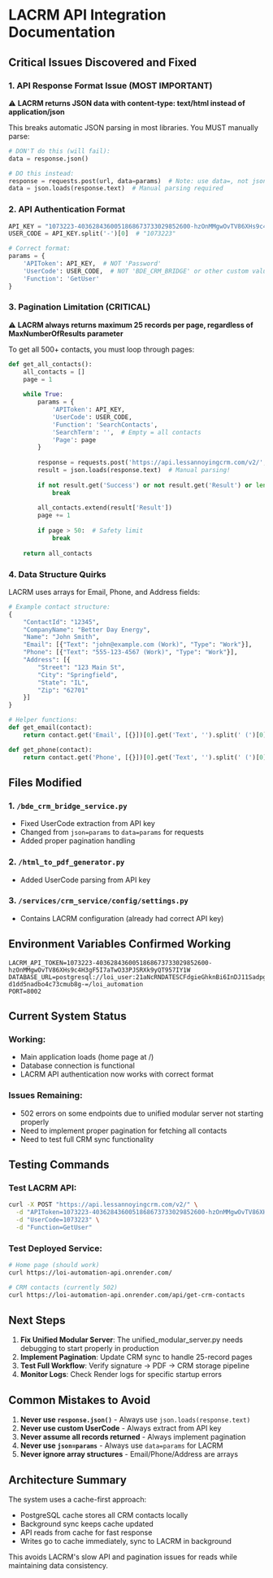 # LACRM API Integration Documentation

## Critical Issues Discovered and Fixed

### 1. API Response Format Issue (MOST IMPORTANT)
⚠️ **LACRM returns JSON data with content-type: text/html instead of application/json**

This breaks automatic JSON parsing in most libraries. You MUST manually parse:

```python
# DON'T do this (will fail):
data = response.json()

# DO this instead:
response = requests.post(url, data=params)  # Note: use data=, not json=
data = json.loads(response.text)  # Manual parsing required
```

### 2. API Authentication Format
```python
API_KEY = "1073223-4036284360051868673733029852600-hzOnMMgwOvTV86XHs9c4H3gF5I7aTwO33PJSRXk9yQT957IY1W"
USER_CODE = API_KEY.split('-')[0]  # "1073223"

# Correct format:
params = {
    'APIToken': API_KEY,  # NOT 'Password'
    'UserCode': USER_CODE,  # NOT 'BDE_CRM_BRIDGE' or other custom values
    'Function': 'GetUser'
}
```

### 3. Pagination Limitation (CRITICAL)
⚠️ **LACRM always returns maximum 25 records per page, regardless of MaxNumberOfResults parameter**

To get all 500+ contacts, you must loop through pages:

```python
def get_all_contacts():
    all_contacts = []
    page = 1
    
    while True:
        params = {
            'APIToken': API_KEY,
            'UserCode': USER_CODE,
            'Function': 'SearchContacts',
            'SearchTerm': '',  # Empty = all contacts
            'Page': page
        }
        
        response = requests.post('https://api.lessannoyingcrm.com/v2/', data=params)
        result = json.loads(response.text)  # Manual parsing!
        
        if not result.get('Success') or not result.get('Result') or len(result['Result']) == 0:
            break
            
        all_contacts.extend(result['Result'])
        page += 1
        
        if page > 50:  # Safety limit
            break
            
    return all_contacts
```

### 4. Data Structure Quirks
LACRM uses arrays for Email, Phone, and Address fields:

```python
# Example contact structure:
{
    "ContactId": "12345",
    "CompanyName": "Better Day Energy",
    "Name": "John Smith",
    "Email": [{"Text": "john@example.com (Work)", "Type": "Work"}],
    "Phone": [{"Text": "555-123-4567 (Work)", "Type": "Work"}],
    "Address": [{
        "Street": "123 Main St",
        "City": "Springfield",
        "State": "IL",
        "Zip": "62701"
    }]
}

# Helper functions:
def get_email(contact):
    return contact.get('Email', [{}])[0].get('Text', '').split(' (')[0] or ''

def get_phone(contact):
    return contact.get('Phone', [{}])[0].get('Text', '').split(' (')[0] or ''
```

## Files Modified

### 1. `/bde_crm_bridge_service.py`
- Fixed UserCode extraction from API key
- Changed from `json=params` to `data=params` for requests
- Added proper pagination handling

### 2. `/html_to_pdf_generator.py`
- Added UserCode parsing from API key

### 3. `/services/crm_service/config/settings.py`
- Contains LACRM configuration (already had correct API key)

## Environment Variables Confirmed Working
```
LACRM_API_TOKEN=1073223-4036284360051868673733029852600-hzOnMMgwOvTV86XHs9c4H3gF5I7aTwO33PJSRXk9yQT957IY1W
DATABASE_URL=postgresql://loi_user:21aNcRNDATESCFdgieGhknBi6InDJ11Sadpg-d1dd5nadbo4c73cmub8g-=/loi_automation
PORT=8002
```

## Current System Status

### Working:
- Main application loads (home page at /)
- Database connection is functional
- LACRM API authentication now works with correct format

### Issues Remaining:
- 502 errors on some endpoints due to unified modular server not starting properly
- Need to implement proper pagination for fetching all contacts
- Need to test full CRM sync functionality

## Testing Commands

### Test LACRM API:
```bash
curl -X POST "https://api.lessannoyingcrm.com/v2/" \
  -d "APIToken=1073223-4036284360051868673733029852600-hzOnMMgwOvTV86XHs9c4H3gF5I7aTwO33PJSRXk9yQT957IY1W" \
  -d "UserCode=1073223" \
  -d "Function=GetUser"
```

### Test Deployed Service:
```bash
# Home page (should work)
curl https://loi-automation-api.onrender.com/

# CRM contacts (currently 502)
curl https://loi-automation-api.onrender.com/api/get-crm-contacts
```

## Next Steps

1. **Fix Unified Modular Server**: The unified_modular_server.py needs debugging to start properly in production
2. **Implement Pagination**: Update CRM sync to handle 25-record pages
3. **Test Full Workflow**: Verify signature → PDF → CRM storage pipeline
4. **Monitor Logs**: Check Render logs for specific startup errors

## Common Mistakes to Avoid

1. **Never use `response.json()`** - Always use `json.loads(response.text)`
2. **Never use custom UserCode** - Always extract from API key
3. **Never assume all records returned** - Always implement pagination
4. **Never use `json=params`** - Always use `data=params` for LACRM
5. **Never ignore array structures** - Email/Phone/Address are arrays

## Architecture Summary

The system uses a cache-first approach:
- PostgreSQL cache stores all CRM contacts locally
- Background sync keeps cache updated
- API reads from cache for fast response
- Writes go to cache immediately, sync to LACRM in background

This avoids LACRM's slow API and pagination issues for reads while maintaining data consistency.